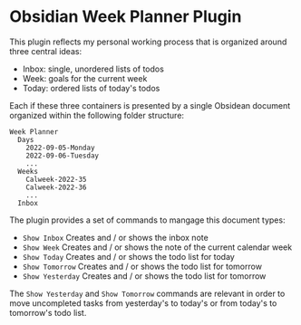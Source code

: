 # Obsidian Week Planner Plugin

This plugin reflects my personal working process that is organized around three central ideas:

- Inbox: single, unordered lists of todos
- Week: goals for the current week
- Today: ordered lists of today's todos

Each if these three containers is presented by a single Obsidean document organized within the following folder
structure:

```
Week Planner
  Days
    2022-09-05-Monday
    2022-09-06-Tuesday
    ...
  Weeks
  	Calweek-2022-35
  	Calweek-2022-36
  	...
  Inbox
```

The plugin provides a set of commands to mangage this document types:

- `Show Inbox` Creates and / or shows the inbox note
- `Show Week` Creates and / or shows the note of the current calendar week
- `Show Today` Creates and / or shows the todo list for today
- `Show Tomorrow` Creates and / or shows the todo list for tomorrow
- `Show Yesterday` Creates and / or shows the todo list for tomorrow

The `Show Yesterday` and `Show Tomorrow` commands are relevant in order to move uncompleted tasks from yesterday's to
today's or from today's to tomorrow's todo list.
